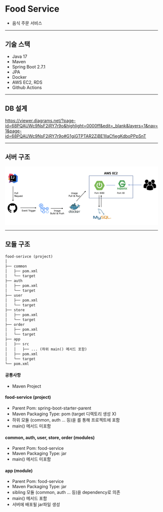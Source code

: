 # Food Service
* 음식 주문 서비스

---
## 기술 스택
* Java 17
* Maven
* Spring Boot 2.7.1
* JPA
* Docker
* AWS EC2, RDS
* Github Actions

---
## DB 설계
https://viewer.diagrams.net/?page-id=68PQAUWc9NsF2iRY7r9o&highlight=0000ff&edit=_blank&layers=1&nav=1&page-id=68PQAUWc9NsF2iRY7r9o#G1giGTPTAR2ZjBE1llaCfjegKdboPPpSnT

---
## 서버 구조
<img src="./docs/images/infra-structure.png" title="infra_structure"/>

---
## 모듈 구조
```
food-serivce (project)
│   
├── common 
│   ├── pom.xml
│   └── target   
├── auth 
│   ├── pom.xml
│   └── target
├── user 
│   ├── pom.xml
│   └── target
├── store
│   ├── pom.xml
│   └── target
├── order
│   ├── pom.xml
│   └── target
├── app
│   ├── src  
│   │   ├── ... (하위 main() 메서드 포함)
│   ├── pom.xml
│   └── target
└── pom.xml
```

#### 공통사항
* Maven Project

#### food-service (project)
* Parent Pom: spring-boot-starter-parent
* Maven Packaging Type: pom (target 디렉토리 생성 X)
* 하위 모듈 (common, auth ... 등)을 <modules>를 통해 프로젝트에 포함
* main() 메서드 미포함

#### common, auth, user, store, order (modules)
* Parent Pom: food-service
* Maven Packaging Type: jar
* main() 메서드 미포함

#### app (module)
* Parent Pom: food-service
* Maven Packaging Type: jar
* sibling 모듈 (common, auth ... 등)을 dependency로 의존
* main() 메서드 포함
* 서버에 배포될 jar파일 생성
